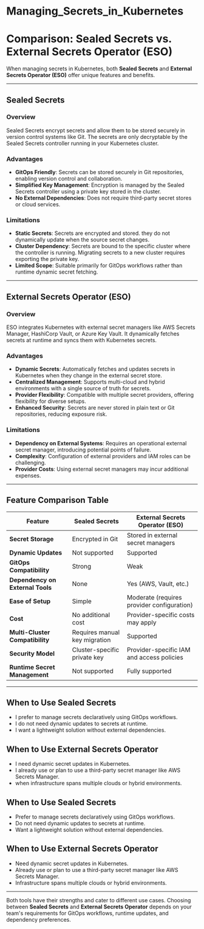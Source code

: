 # Managing_Secrets_in_Kubernetes


# **Comparison: Sealed Secrets vs. External Secrets Operator (ESO)**

When managing secrets in Kubernetes, both **Sealed Secrets** and **External Secrets Operator (ESO)** offer unique features and benefits.

---

## **Sealed Secrets**

### **Overview**  
Sealed Secrets encrypt secrets and allow them to be stored securely in version control systems like Git. The secrets are only decryptable by the Sealed Secrets controller running in your Kubernetes cluster.

### **Advantages**  
- **GitOps Friendly**: Secrets can be stored securely in Git repositories, enabling version control and collaboration.  
- **Simplified Key Management**: Encryption is managed by the Sealed Secrets controller using a private key stored in the cluster.  
- **No External Dependencies**: Does not require third-party secret stores or cloud services.  

### **Limitations**  
- **Static Secrets**: Secrets are encrypted and stored. they do not dynamically update when the source secret changes.  
- **Cluster Dependency**: Secrets are bound to the specific cluster where the controller is running. Migrating secrets to a new cluster requires exporting the private key.  
- **Limited Scope**: Suitable primarily for GitOps workflows rather than runtime dynamic secret fetching.  

---

## **External Secrets Operator (ESO)**

### **Overview**  
ESO integrates Kubernetes with external secret managers like AWS Secrets Manager, HashiCorp Vault, or Azure Key Vault. It dynamically fetches secrets at runtime and syncs them with Kubernetes secrets.

### **Advantages**  
- **Dynamic Secrets**: Automatically fetches and updates secrets in Kubernetes when they change in the external secret store.  
- **Centralized Management**: Supports multi-cloud and hybrid environments with a single source of truth for secrets.  
- **Provider Flexibility**: Compatible with multiple secret providers, offering flexibility for diverse setups.  
- **Enhanced Security**: Secrets are never stored in plain text or Git repositories, reducing exposure risk.  

### **Limitations**  
- **Dependency on External Systems**: Requires an operational external secret manager, introducing potential points of failure.  
- **Complexity**: Configuration of external providers and IAM roles can be challenging.  
- **Provider Costs**: Using external secret managers may incur additional expenses.  

---

## **Feature Comparison Table**

| Feature                        | Sealed Secrets                       | External Secrets Operator (ESO)          |
|--------------------------------|---------------------------------------|-------------------------------------------|
| **Secret Storage**             | Encrypted in Git                     | Stored in external secret managers        |
| **Dynamic Updates**            | Not supported                        | Supported                                 |
| **GitOps Compatibility**       | Strong                               | Weak                                      |
| **Dependency on External Tools**| None                                | Yes (AWS, Vault, etc.)                    |
| **Ease of Setup**              | Simple                               | Moderate (requires provider configuration)|
| **Cost**                       | No additional cost                   | Provider-specific costs may apply         |
| **Multi-Cluster Compatibility**| Requires manual key migration        | Supported                                 |
| **Security Model**             | Cluster-specific private key         | Provider-specific IAM and access policies |
| **Runtime Secret Management**  | Not supported                        | Fully supported                           |

---

## **When to Use Sealed Secrets**
- I prefer to manage secrets declaratively using GitOps workflows.  
- I do not need dynamic updates to secrets at runtime.  
- I want a lightweight solution without external dependencies.  

## **When to Use External Secrets Operator**
- I need dynamic secret updates in Kubernetes.  
- I already use or plan to use a third-party secret manager like AWS Secrets Manager.  
- when infrastructure spans multiple clouds or hybrid environments.  


## **When to Use Sealed Secrets**
- Prefer to manage secrets declaratively using GitOps workflows.  
- Do not need dynamic updates to secrets at runtime.  
- Want a lightweight solution without external dependencies.  

## **When to Use External Secrets Operator**
- Need dynamic secret updates in Kubernetes.  
- Already use or plan to use a third-party secret manager like AWS Secrets Manager.  
- Infrastructure spans multiple clouds or hybrid environments.  

---

Both tools have their strengths and cater to different use cases. Choosing between **Sealed Secrets** and **External Secrets Operator** depends on your team's requirements for GitOps workflows, runtime updates, and dependency preferences.